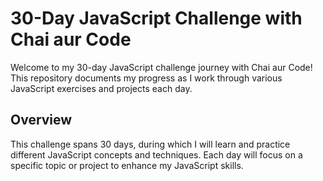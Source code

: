 # 30-Day JavaScript Challenge with Chai aur Code

Welcome to my 30-day JavaScript challenge journey with Chai aur Code! This repository documents my progress as I work through various JavaScript exercises and projects each day.

## Overview

This challenge spans 30 days, during which I will learn and practice different JavaScript concepts and techniques. Each day will focus on a specific topic or project to enhance my JavaScript skills.